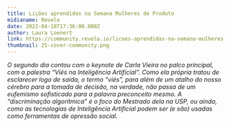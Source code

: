 ```yaml
---
title: Lições aprendidas na Semana Mulheres de Produto
midianame: Revelo
date: 2022-04-18T17:36:00.000Z
author: Laura Loenert
link: https://community.revelo.io/licoes-aprendidas-na-semana-mulheres-de-produto/
thumbnail: 25-cover-community.png
---
```

*O segundo dia contou com o keynote de Carla Vieira no palco principal, com a palestra “Viés na Inteligência Artificial”. Como ela própria tratou de esclarecer logo de saída, o termo “viés”, para além de um atalho do nosso cérebro para a tomada de decisão, na verdade, não passa de um eufemismo sofisticado para a palavra preconceito mesmo. A “discriminação algorítmica” é o foco do Mestrado dela na USP, ou ainda, como as tecnologias de Inteligência Artificial podem ser (e são) usadas como ferramentas de opressão social.*